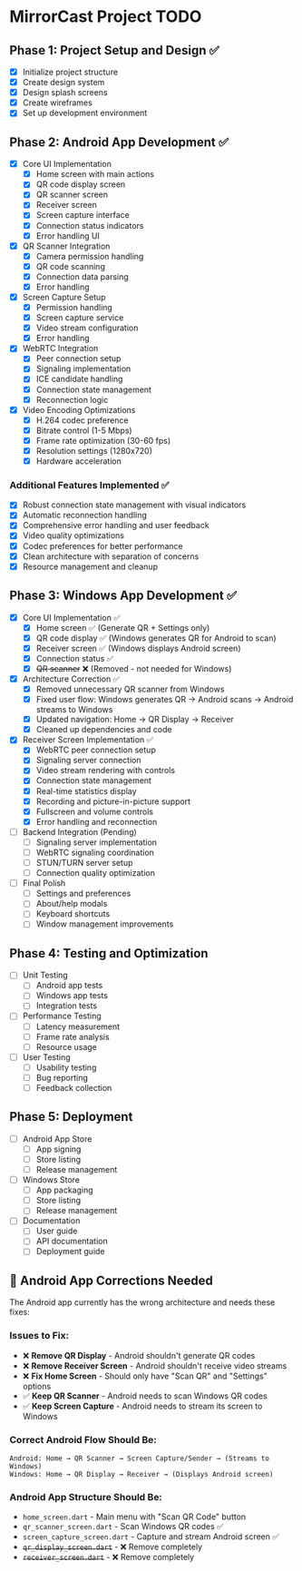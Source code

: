 # MirrorCast Project TODO

## Phase 1: Project Setup and Design ✅
- [x] Initialize project structure
- [x] Create design system
- [x] Design splash screens
- [x] Create wireframes
- [x] Set up development environment

## Phase 2: Android App Development ✅
- [x] Core UI Implementation
  - [x] Home screen with main actions
  - [x] QR code display screen
  - [x] QR scanner screen
  - [x] Receiver screen
  - [x] Screen capture interface
  - [x] Connection status indicators
  - [x] Error handling UI

- [x] QR Scanner Integration
  - [x] Camera permission handling
  - [x] QR code scanning
  - [x] Connection data parsing
  - [x] Error handling

- [x] Screen Capture Setup
  - [x] Permission handling
  - [x] Screen capture service
  - [x] Video stream configuration
  - [x] Error handling

- [x] WebRTC Integration
  - [x] Peer connection setup
  - [x] Signaling implementation
  - [x] ICE candidate handling
  - [x] Connection state management
  - [x] Reconnection logic

- [x] Video Encoding Optimizations
  - [x] H.264 codec preference
  - [x] Bitrate control (1-5 Mbps)
  - [x] Frame rate optimization (30-60 fps)
  - [x] Resolution settings (1280x720)
  - [x] Hardware acceleration

### Additional Features Implemented ✅
- [x] Robust connection state management with visual indicators
- [x] Automatic reconnection handling
- [x] Comprehensive error handling and user feedback
- [x] Video quality optimizations
- [x] Codec preferences for better performance
- [x] Clean architecture with separation of concerns
- [x] Resource management and cleanup

## Phase 3: Windows App Development ✅
- [x] Core UI Implementation ✅
  - [x] Home screen ✅ (Generate QR + Settings only)
  - [x] QR code display ✅ (Windows generates QR for Android to scan)
  - [x] Receiver screen ✅ (Windows displays Android screen)
  - [x] Connection status ✅
  - [x] ~~QR scanner~~ ❌ (Removed - not needed for Windows)

- [x] Architecture Correction ✅
  - [x] Removed unnecessary QR scanner from Windows
  - [x] Fixed user flow: Windows generates QR → Android scans → Android streams to Windows
  - [x] Updated navigation: Home → QR Display → Receiver
  - [x] Cleaned up dependencies and code

- [x] Receiver Screen Implementation ✅
  - [x] WebRTC peer connection setup
  - [x] Signaling server connection
  - [x] Video stream rendering with controls
  - [x] Connection state management
  - [x] Real-time statistics display
  - [x] Recording and picture-in-picture support
  - [x] Fullscreen and volume controls
  - [x] Error handling and reconnection

- [ ] Backend Integration (Pending)
  - [ ] Signaling server implementation
  - [ ] WebRTC signaling coordination
  - [ ] STUN/TURN server setup
  - [ ] Connection quality optimization

- [ ] Final Polish
  - [ ] Settings and preferences
  - [ ] About/help modals
  - [ ] Keyboard shortcuts
  - [ ] Window management improvements

## Phase 4: Testing and Optimization
- [ ] Unit Testing
  - [ ] Android app tests
  - [ ] Windows app tests
  - [ ] Integration tests

- [ ] Performance Testing
  - [ ] Latency measurement
  - [ ] Frame rate analysis
  - [ ] Resource usage

- [ ] User Testing
  - [ ] Usability testing
  - [ ] Bug reporting
  - [ ] Feedback collection

## Phase 5: Deployment
- [ ] Android App Store
  - [ ] App signing
  - [ ] Store listing
  - [ ] Release management

- [ ] Windows Store
  - [ ] App packaging
  - [ ] Store listing
  - [ ] Release management

- [ ] Documentation
  - [ ] User guide
  - [ ] API documentation
  - [ ] Deployment guide

## 🚨 **Android App Corrections Needed**
The Android app currently has the wrong architecture and needs these fixes:

### **Issues to Fix:**
- ❌ **Remove QR Display** - Android shouldn't generate QR codes
- ❌ **Remove Receiver Screen** - Android shouldn't receive video streams  
- ❌ **Fix Home Screen** - Should only have "Scan QR" and "Settings" options
- ✅ **Keep QR Scanner** - Android needs to scan Windows QR codes
- ✅ **Keep Screen Capture** - Android needs to stream its screen to Windows

### **Correct Android Flow Should Be:**
```
Android: Home → QR Scanner → Screen Capture/Sender → (Streams to Windows)
Windows: Home → QR Display → Receiver → (Displays Android screen)
```

### **Android App Structure Should Be:**
- `home_screen.dart` - Main menu with "Scan QR Code" button
- `qr_scanner_screen.dart` - Scan Windows QR codes ✅
- `screen_capture_screen.dart` - Capture and stream Android screen ✅
- ~~`qr_display_screen.dart`~~ - ❌ Remove completely
- ~~`receiver_screen.dart`~~ - ❌ Remove completely